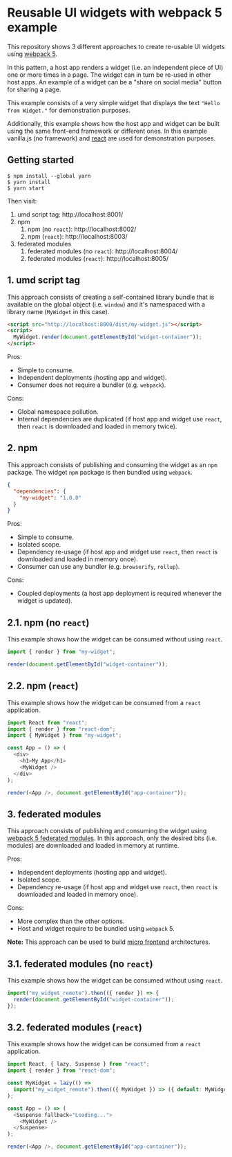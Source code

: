# Reusable UI widgets with webpack 5 example

This repository shows 3 different approaches to create re-usable UI widgets using [webpack 5](https://webpack.js.org/concepts/).

In this pattern, a host app renders a widget (i.e. an independent piece of UI) one or more times in a page. The widget can in turn be re-used in other host apps. An example of a widget can be a "share on social media" button for sharing a page.

This example consists of a very simple widget that displays the text `"Hello from Widget."` for demonstration purposes.

Additionally, this example shows how the host app and widget can be built using the same front-end framework or different ones.
In this example vanilla.js (no framework) and [react](https://reactjs.com/) are used for demonstration purposes.

## Getting started

```
$ npm install --global yarn
$ yarn install
$ yarn start
```

Then visit:

1. umd script tag: http://localhost:8001/
1. npm
   1. npm (no `react`): http://localhost:8002/
   1. npm (`react`): http://localhost:8003/
1. federated modules
   1. federated modules (no `react`): http://localhost:8004/
   1. federated modules (`react`): http://localhost:8005/

## 1. umd script tag

This approach consists of creating a self-contained library bundle that is available on the global object (i.e. `window`) and it's namespaced with a library name (`MyWidget` in this case).

```html
<script src="http://localhost:8000/dist/my-widget.js"></script>
<script>
  MyWidget.render(document.getElementById("widget-container"));
</script>
```

Pros:

- Simple to consume.
- Independent deployments (hosting app and widget).
- Consumer does not require a bundler (e.g. `webpack`).

Cons:

- Global namespace pollution.
- Internal dependencies are duplicated (if host app and widget use `react`, then `react` is downloaded and loaded in memory twice).

## 2. npm

This approach consists of publishing and consuming the widget as an `npm` package.
The widget `npm` package is then bundled using `webpack`.

```json
{
  "dependencies": {
    "my-widget": "1.0.0"
  }
}
```

Pros:

- Simple to consume.
- Isolated scope.
- Dependency re-usage (if host app and widget use `react`, then `react` is downloaded and loaded in memory once).
- Consumer can use any bundler (e.g. `browserify`, `rollup`).

Cons:

- Coupled deployments (a host app deployment is required whenever the widget is updated).

## 2.1. npm (no `react`)

This example shows how the widget can be consumed without using `react`.

```js
import { render } from "my-widget";

render(document.getElementById("widget-container"));
```

## 2.2. npm (`react`)

This example shows how the widget can be consumed from a `react` application.

```js
import React from "react";
import { render } from "react-dom";
import { MyWidget } from "my-widget";

const App = () => (
  <div>
    <h1>My App</h1>
    <MyWidget />
  </div>
);

render(<App />, document.getElementById("app-container"));
```

## 3. federated modules

This approach consists of publishing and consuming the widget using [webpack 5 federated modules](https://module-federation.github.io/).
In this approach, only the desired bits (i.e. modules) are downloaded and loaded in memory at runtime.

Pros:

- Independent deployments (hosting app and widget).
- Isolated scope.
- Dependency re-usage (if host app and widget use `react`, then `react` is downloaded and loaded in memory once).

Cons:

- More complex than the other options.
- Host and widget require to be bundled using `webpack` 5.

**Note:** This approach can be used to build [micro frontend](https://micro-frontends.org/) architectures.

## 3.1. federated modules (no `react`)

This example shows how the widget can be consumed without using `react`.

```js
import("my_widget_remote").then(({ render }) => {
  render(document.getElementById("widget-container"));
});
```

## 3.2. federated modules (`react`)

This example shows how the widget can be consumed from a `react` application.

```js
import React, { lazy, Suspense } from "react";
import { render } from "react-dom";

const MyWidget = lazy(() =>
  import("my_widget_remote").then(({ MyWidget }) => ({ default: MyWidget }))
);

const App = () => (
  <Suspense fallback="Loading...">
    <MyWidget />
  </Suspense>
);

render(<App />, document.getElementById("app-container"));
```
